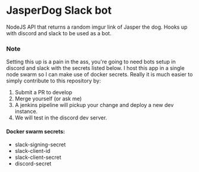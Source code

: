# JasperDog Slack bot

NodeJS API that returns a random imgur link of Jasper the dog. 
Hooks up with discord and slack to be used as a bot.

### Note
Setting this up is a pain in the ass, you're going to need bots setup in discord and slack with the secrets listed below.
I host this app in a single node swarm so I can make use of docker secrets.
Really it is much easier to simply contribute to this repository by:

1. Submit a PR to develop
2. Merge yourself (or ask me)
3. A jenkins pipeline will pickup your change and deploy a new dev instance.
4. We will test in the discord dev server.

#### Docker swarm secrets:
* slack-signing-secret
* slack-client-id
* slack-client-secret
* discord-secret